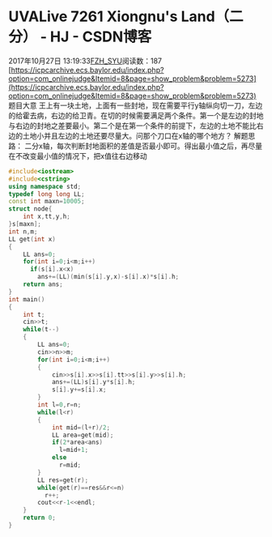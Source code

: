 # UVALive 7261  Xiongnu's Land（二分） - HJ - CSDN博客
2017年10月27日 13:19:33[FZH_SYU](https://me.csdn.net/feizaoSYUACM)阅读数：187
[https://icpcarchive.ecs.baylor.edu/index.php?option=com_onlinejudge&Itemid=8&page=show_problem&problem=5273](https://icpcarchive.ecs.baylor.edu/index.php?option=com_onlinejudge&Itemid=8&page=show_problem&problem=5273)
题目大意 
王上有一块土地，上面有一些封地，现在需要平行y轴纵向切一刀，左边的给霍去病，右边的给卫青。在切的时候需要满足两个条件。第一个是左边的封地与右边的封地之差要最小。第二个是在第一个条件的前提下，左边的土地不能比右边的土地小并且左边的土地还要尽量大。问那个刀口在x轴的哪个地方？
解题思路： 
二分x轴，每次判断封地面积的差值是否最小即可。得出最小值之后，再尽量在不改变最小值的情况下，把x值往右边移动
```cpp
#include<iostream>
#include<cstring>
using namespace std;
typedef long long LL;
const int maxn=10005;
struct node{
    int x,tt,y,h;
}s[maxn];
int n,m;
LL get(int x)
{
    LL ans=0;
    for(int i=0;i<m;i++)
      if(s[i].x<x)
        ans+=(LL)(min(s[i].y,x)-s[i].x)*s[i].h;
    return ans;
}
int main()
{
    int t;
    cin>>t;
    while(t--)
    {
        LL ans=0;
        cin>>n>>m;
        for(int i=0;i<m;i++)
        {
            cin>>s[i].x>>s[i].tt>>s[i].y>>s[i].h;
            ans+=(LL)s[i].y*s[i].h;
            s[i].y+=s[i].x;
        }
        int l=0,r=n;
        while(l<r)
        {
            int mid=(l+r)/2;
            LL area=get(mid);
            if(2*area<ans)
              l=mid+1;
            else
              r=mid;
        }
        LL res=get(r);
        while(get(r)==res&&r<=n)
          r++;
        cout<<r-1<<endl;
    }
    return 0;
}
```
